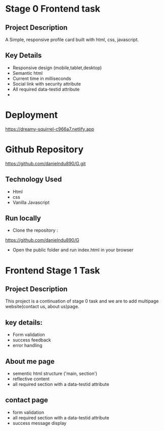 # Stage 0 Frontend task

## Project Description

A Simple, responsive profile card built with html, css, javascript.

## Key Details

- Responsive design (mobile,tablet,desktop)
- Semantic html
- Current time in milliseconds
- Social link with security attribute
- All required data-testid attribute
-

# Deployment

https://dreamy-squirrel-c966a7.netlify.app

# Github Repository

https://github.com/danielndu890/G.git

## Technology Used

- Html
- css
- Vanilla Javascript

## Run locally

- Clone the repository :

https://github.com/danielndu890/G

- Open the public folder and run index.html in your browser

# Frontend Stage 1 Task

## Project Description

This project is a continuation of stage 0 task and we are to add multipage website(contact us, about us)page.

## key details:

- Form validation
- success feedback
- error handling

## About me page

- sementic html structure ('main, section')
- reflective content
- all required section with a data-testid attribute

## contact page

- form validation
- all required section with a data-testid attribute
- success message display
